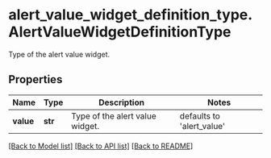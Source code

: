 # alert_value_widget_definition_type.AlertValueWidgetDefinitionType

Type of the alert value widget.
## Properties
Name | Type | Description | Notes
------------ | ------------- | ------------- | -------------
**value** | **str** | Type of the alert value widget. | defaults to 'alert_value'

[[Back to Model list]](../README.md#documentation-for-models) [[Back to API list]](../README.md#documentation-for-api-endpoints) [[Back to README]](../README.md)


